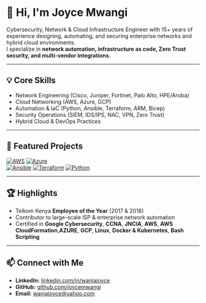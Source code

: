 # 👋 Hi, I'm Joyce Mwangi  

Cybersecurity, Network & Cloud Infrastructure Engineer with 15+ years of experience designing, automating, and securing enterprise networks and hybrid cloud environments.  
I specialize in **network automation, infrastructure as code, Zero Trust security, and multi-vendor integrations**.

---

## 💡 Core Skills
- Network Engineering (Cisco, Juniper, Fortinet, Palo Alto, HPE/Aruba)
- Cloud Networking (AWS, Azure, GCP)
- Automation & IaC (Python, Ansible, Terraform, ARM, Bicep)
- Security Operations (SIEM, IDS/IPS, NAC, VPN, Zero Trust)
- Hybrid Cloud & DevOps Practices

---

## 📂 Featured Projects

[![AWS](https://img.shields.io/badge/AWS-232F3E?style=for-the-badge&logo=amazon-aws&logoColor=white)](https://www.linkedin.com/in/wanjajoyce/details/projects/)
[![Azure](https://img.shields.io/badge/Azure-0078D4?style=for-the-badge&logo=microsoft-azure&logoColor=white)](#)  
[![Ansible](https://img.shields.io/badge/Ansible-EE0000?style=for-the-badge&logo=ansible&logoColor=white)](https://github.com/joycemwangi/network-automation-ansible)
[![Terraform](https://img.shields.io/badge/Terraform-844FBA?style=for-the-badge&logo=terraform&logoColor=white)](https://github.com/joycemwangi/terraform-multivendor-provisioning)
[![Python](https://img.shields.io/badge/Python-3776AB?style=for-the-badge&logo=python&logoColor=white)](https://github.com/joycemwangi/multi-vendor-firewalls-config-backup-and-batch-routing)

---

## 🏆 Highlights
- Telkom Kenya **Employee of the Year** (2017 & 2018)
- Contributor to large-scale ISP & enterprise network automation
- Certified in **Google Cybersecurity**, **CCNA**, **JNCIA**, **AWS**, **AWS CloudFormation**,**AZURE**, **GCP**, **Linux**, **Docker & Kubernetes**, **Bash Scripting**

---

## 📫 Connect with Me
- **LinkedIn:** [linkedin.com/in/wanjajoyce](https://linkedin.com/in/wanjajoyce)  
- **GitHub:** [github.com/joycemwangi](https://github.com/joycemwangi)  
- **Email:** wanjajoyce@yahoo.com
